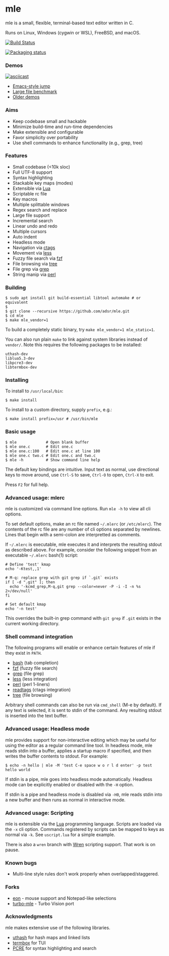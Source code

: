 # mle

mle is a small, flexible, terminal-based text editor written in C.

Runs on Linux, Windows (cygwin or WSL), FreeBSD, and macOS.

[![Build Status](https://travis-ci.org/adsr/mle.svg?branch=master)](https://travis-ci.org/adsr/mle)

[![Packaging status](https://repology.org/badge/vertical-allrepos/mle.svg)](https://repology.org/project/mle/versions)

### Demos

[![asciicast](https://i.imgur.com/PZocaOT.png)](https://asciinema.org/a/162536)

* [Emacs-style jump](https://i.imgur.com/atS11HX.gif)
* [Large file benchmark](http://i.imgur.com/VGGMmGg.gif)
* [Older demos](http://imgur.com/a/ZBmmQ)

### Aims

* Keep codebase small and hackable
* Minimize build-time and run-time dependencies
* Make extensible and configurable
* Favor simplicity over portability
* Use shell commands to enhance functionality (e.g., grep, tree)

### Features

* Small codebase (<10k sloc)
* Full UTF-8 support
* Syntax highlighting
* Stackable key maps (modes)
* Extensible via [Lua](https://www.lua.org)
* Scriptable rc file
* Key macros
* Multiple splittable windows
* Regex search and replace
* Large file support
* Incremental search
* Linear undo and redo
* Multiple cursors
* Auto indent
* Headless mode
* Navigation via [ctags](https://github.com/universal-ctags/ctags)
* Movement via [less](https://www.gnu.org/software/less/)
* Fuzzy file search via [fzf](https://github.com/junegunn/fzf)
* File browsing via [tree](http://mama.indstate.edu/users/ice/tree/)
* File grep via [grep](https://www.gnu.org/software/grep/)
* String manip via [perl](https://www.perl.org/)

### Building

    $ sudo apt install git build-essential libtool automake # or equivalent
    $
    $ git clone --recursive https://github.com/adsr/mle.git
    $ cd mle
    $ make mle_vendor=1

To build a completely static binary, try `make mle_vendor=1 mle_static=1`.

You can also run plain `make` to link against system libraries instead of
`vendor/`. Note this requires the following packages to be installed:

    uthash-dev
    liblua5.3-dev
    libpcre3-dev
    libtermbox-dev

### Installing

To install to `/usr/local/bin`:

    $ make install

To install to a custom directory, supply `prefix`, e.g.:

    $ make install prefix=/usr # /usr/bin/mle

### Basic usage

    $ mle             # Open blank buffer
    $ mle one.c       # Edit one.c
    $ mle one.c:100   # Edit one.c at line 100
    $ mle one.c two.c # Edit one.c and two.c
    $ mle -h          # Show command line help

The default key bindings are intuitive. Input text as normal, use directional
keys to move around, use `Ctrl-S` to save, `Ctrl-O` to open, `Ctrl-X` to exit.

Press `F2` for full help.

### Advanced usage: mlerc

mle is customized via command line options. Run `mle -h` to view all cli
options.

To set default options, make an rc file named `~/.mlerc` (or `/etc/mlerc`). The
contents of the rc file are any number of cli options separated by newlines.
Lines that begin with a semi-colon are interpretted as comments.

If `~/.mlerc` is executable, mle executes it and interprets the resulting stdout
as described above. For example, consider the following snippet from an
executable `~/.mlerc` bash(1) script:

    # Define 'test' kmap
    echo '-Ktest,,1'

    # M-q: replace grep with git grep if `.git` exists
    if [ -d ".git" ]; then
      echo '-kcmd_grep,M-q,git grep --color=never -P -i -I -n %s 2>/dev/null'
    fi

    # Set default kmap
    echo '-n test'

This overrides the built-in grep command with `git grep` if `.git` exists in
the current working directory.

### Shell command integration

The following programs will enable or enhance certain features of mle if they
exist in `PATH`.

* [bash](https://www.gnu.org/software/bash/) (tab completion)
* [fzf](https://github.com/junegunn/fzf) (fuzzy file search)
* [grep](https://www.gnu.org/software/grep/) (file grep)
* [less](https://www.gnu.org/software/less/) (less integration)
* [perl](https://www.perl.org/) (perl 1-liners)
* [readtags](https://github.com/universal-ctags/ctags) (ctags integration)
* [tree](http://mama.indstate.edu/users/ice/tree/) (file browsing)

Arbitrary shell commands can also be run via `cmd_shell` (M-e by default). If
any text is selected, it is sent to stdin of the command. Any resulting stdout
is inserted into the text buffer.

### Advanced usage: Headless mode

mle provides support for non-interactive editing which may be useful for using
the editor as a regular command line tool. In headless mode, mle reads stdin
into a buffer, applies a startup macro if specified, and then writes the buffer
contents to stdout. For example:

    $ echo -n hello | mle -M 'test C-e space w o r l d enter' -p test
    hello world

If stdin is a pipe, mle goes into headless mode automatically. Headless mode can
be explicitly enabled or disabled with the `-H` option.

If stdin is a pipe and headless mode is disabled via `-H0`, mle reads stdin into
a new buffer and then runs as normal in interactive mode.

### Advanced usage: Scripting

mle is extensible via the [Lua](https://www.lua.org) programming language.
Scripts are loaded via the `-x` cli option. Commands registered by scripts can
be mapped to keys as normal via `-k`. See `uscript.lua` for a simple example.

There is also a `wren` branch with [Wren](http://wren.io) scripting support.
That work is on pause.

### Known bugs

* Multi-line style rules don't work properly when overlapped/staggered.

### Forks

* [eon](https://github.com/tomas/eon) - mouse support and Notepad-like
  selections
* [turbo-mle](https://github.com/magiblot/turbo-mle) - Turbo Vision port

### Acknowledgments

mle makes extensive use of the following libraries.

* [uthash](https://troydhanson.github.io/uthash) for hash maps and linked lists
* [termbox](https://github.com/termbox/termbox) for TUI
* [PCRE](http://www.pcre.org/) for syntax highlighting and search
